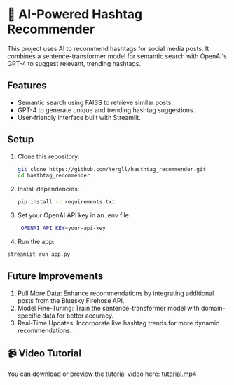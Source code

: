 # 📢 AI-Powered Hashtag Recommender

This project uses AI to recommend hashtags for social media posts. It combines a sentence-transformer model for semantic search with OpenAI's GPT-4 to suggest relevant, trending hashtags.

## Features
- Semantic search using FAISS to retrieve similar posts.
- GPT-4 to generate unique and trending hashtag suggestions.
- User-friendly interface built with Streamlit.

## Setup
1. Clone this repository:
   ```bash
   git clone https://github.com/tergll/hasthtag_recommender.git
   cd hasthtag_recommender
2. Install dependencies:
   ```bash
   pip install -r requirements.txt
3. Set your OpenAI API key in an .env file:
   ```bash
    OPENAI_API_KEY=your-api-key
5. Run the app:
  ```bash
  streamlit run app.py
```


## Future Improvements
1. Pull More Data: Enhance recommendations by integrating additional posts from the Bluesky Firehose API.
2. Model Fine-Tuning: Train the sentence-transformer model with domain-specific data for better accuracy.
3. Real-Time Updates: Incorporate live hashtag trends for more dynamic recommendations.


## 📹 Video Tutorial
You can download or preview the tutorial video here: [tutorial.mp4](REC-20250205234359.mp4)


